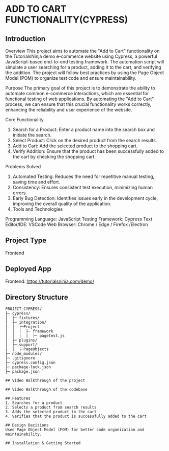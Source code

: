 # ADD TO CART FUNCTIONALITY(CYPRESS)

## Introduction
Overview
This project aims to automate the "Add to Cart" functionality on the TutorialsNinja demo e-commerce website using Cypress, a powerful JavaScript-based end-to-end testing framework. The automation script will simulate a user searching for a product, adding it to the cart, and verifying the addition. The project will follow best practices by using the Page Object Model (POM) to organize test code and ensure maintainability.

Purpose
The primary goal of this project is to demonstrate the ability to automate common e-commerce interactions, which are essential for functional testing of web applications. By automating the "Add to Cart" process, we can ensure that this crucial functionality works correctly, enhancing the reliability and user experience of the website.

Core Functionality
1. Search for a Product: Enter a product name into the search box and initiate the search.
2. Select Product: Click on the desired product from the search results.
3. Add to Cart: Add the selected product to the shopping cart.
4. Verify Addition: Ensure that the product has been successfully added to the cart by checking the shopping cart.
   
Problems Solved
1. Automated Testing: Reduces the need for repetitive manual testing, saving time and effort.
2. Consistency: Ensures consistent test execution, minimizing human errors.
3. Early Bug Detection: Identifies issues early in the development cycle, improving the overall quality of the application.
4. Tools and Technologies

Programming Language: JavaScript
Testing Framework: Cypress
Text Editor/IDE: VSCode
Web Browser: Chrome / Edge / Firefox /Electron

## Project Type
Frontend

## Deployed App
Frontend: https://tutorialsninja.com/demo/

## Directory Structure
```
PROJECT_CYPRESS/
├─ cypress/
│  ├─ fixtures/
│  ├─ integration/
|  |  ├─Project
│  │  |  ├─ framework
│  │  |  |  ├─ pagetest.js
│  ├─ plugins/
│  ├─ support/
|  |  ├─PageObjects
├─ node_modules/
├─ .gitignore
├─ cypress.config.json
├─ package-lock.json
├─ package.json

## Video Walkthrough of the project

## Video Walkthrough of the codebase

## Features
1. Searches for a product
2. Selects a product from search results
3. Adds the selected product to the cart
4. Verifies that the product is successfully added to the cart

## Design Decisions
Used Page Object Model (POM) for better code organization and maintainability.

## Installation & Getting Started







